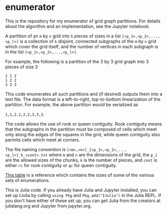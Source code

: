 # enumerator

This is the repository for my enumerator of grid graph partitions.
For details about the algorithm and an implementation, see the Jupyter notebook.


A partition of an `m` by `n` grid into `k` pieces of sizes in a list `[<p_1>,<p_2>,...,<p_l>]` is 
a collection of `k` disjoint, connected subgraphs of the `m` by `n` grid which cover the grid itself, and 
the number of vertices in each subgraph is in the list `[<p_1>,<p_2>,...,<p_l>]`

For example, the following is a partition of the 3 by 3 grid graph into 3 pieces of size 3

```
1 1 2  
1 2 2  
3 3 3
```

This code enumerates all such partitions and (if desired) outputs them into a text file.  The data format is 
a left-to-right, top-to-bottom linearization of the partition.  For example, the above partition would be 
serialized as

 `1,1,2,1,2,2,3,3,3`.


The code allows the use of rook or queen contiguity.  Rook contiguity means that the subgraphs in the partition 
must be composed of cells which meet only along the edges of the squares in the grid, while 
queen contiguity also permits cells which meet at corners.


The file naming convention is `[<m>,<n>]_[<p_1>,<p_2>,...,<p_l>]_k_<cont>.txt` where `m` and `n` are the 
dimensions of the grid, the `p_i` are the allowed sizes of the chunks, `k` is the number of pieces, and 
`cont` is either `rc` for rook contiguity or `qc` for queen contiguity.  


[This table](https://mggg.org/table) is a reference which contains the sizes of some of the various sets of enumerations.

This is Julia code.  If you already have Julia and Jupyter installed, you can
set up IJulia by calling `using Pkg` and `Pkg.add("IJulia")` in the Julia REPL.  If you don't
have either of these set up, you can get Julia from the creators at julialang.org
and Jupyter from jupyter.org.

